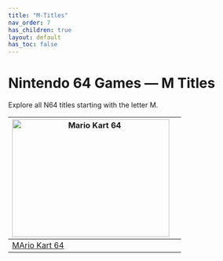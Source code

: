 ```yaml
---
title: "M-Titles"
nav_order: 7
has_children: true
layout: default
has_toc: false
---
```


# Nintendo 64 Games — M Titles

Explore all N64 titles starting with the letter M.

| <a href="m/mario-kart-64"><img src="https://www.n64gamespedia.com/wp-content/uploads/2025/05/5d4e7ee9-81df-4978-886d-0b661ea024621.png" width="320" height="240" alt="Mario Kart 64"/></a> |  |
|---|---|
| [MArio Kart 64](m/mario-kart-64) |  |
